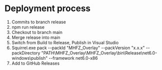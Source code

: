 # Deployment process

1. Commits to branch release
2. npm run release
3. Checkout to branch main
4. Merge release into main
5. Switch from Build to Release, Publish in Visual Studio
6. Squirrel.exe pack --packId "MHFZ_Overlay" --packVersion "x.x.x" --packDirectory "PATH\MHFZ_Overlay\MHFZ_Overlay\bin\Release\net6.0-windows\publish" --framework net6.0-x86 
7. Add to GitHub Releases
